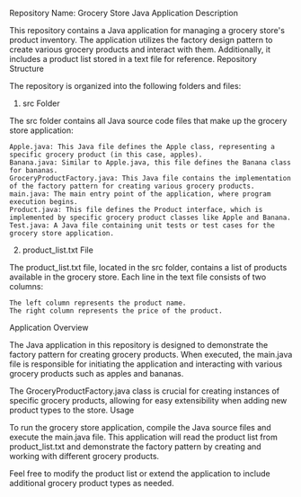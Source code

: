 Repository Name: Grocery Store Java Application
Description

This repository contains a Java application for managing a grocery store's product inventory. The application utilizes the factory design pattern to create various grocery products and interact with them. Additionally, it includes a product list stored in a text file for reference.
Repository Structure

The repository is organized into the following folders and files:
1. src Folder

The src folder contains all Java source code files that make up the grocery store application:

    Apple.java: This Java file defines the Apple class, representing a specific grocery product (in this case, apples).
    Banana.java: Similar to Apple.java, this file defines the Banana class for bananas.
    GroceryProductFactory.java: This Java file contains the implementation of the factory pattern for creating various grocery products.
    main.java: The main entry point of the application, where program execution begins.
    Product.java: This file defines the Product interface, which is implemented by specific grocery product classes like Apple and Banana.
    Test.java: A Java file containing unit tests or test cases for the grocery store application.

2. product_list.txt File

The product_list.txt file, located in the src folder, contains a list of products available in the grocery store. Each line in the text file consists of two columns:

    The left column represents the product name.
    The right column represents the price of the product.

Application Overview

The Java application in this repository is designed to demonstrate the factory pattern for creating grocery products. When executed, the main.java file is responsible for initiating the application and interacting with various grocery products such as apples and bananas.

The GroceryProductFactory.java class is crucial for creating instances of specific grocery products, allowing for easy extensibility when adding new product types to the store.
Usage

To run the grocery store application, compile the Java source files and execute the main.java file. This application will read the product list from product_list.txt and demonstrate the factory pattern by creating and working with different grocery products.

Feel free to modify the product list or extend the application to include additional grocery product types as needed.
